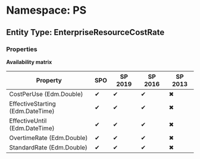 # Namespace: PS
## Entity Type: EnterpriseResourceCostRate

### Properties

**Availability matrix**

Property | SPO | SP 2019 | SP 2016 | SP 2013
----------|-----|---------|---------|--------
CostPerUse (Edm.Double) | ✔ | ✔ | ✔ | ✖
EffectiveStarting (Edm.DateTime) | ✔ | ✔ | ✔ | ✖
EffectiveUntil (Edm.DateTime) | ✔ | ✔ | ✔ | ✖
OvertimeRate (Edm.Double) | ✔ | ✔ | ✔ | ✖
StandardRate (Edm.Double) | ✔ | ✔ | ✔ | ✖

